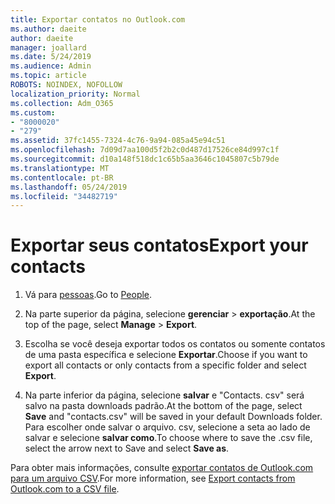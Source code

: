 ```yaml
---
title: Exportar contatos no Outlook.com
ms.author: daeite
author: daeite
manager: joallard
ms.date: 5/24/2019
ms.audience: Admin
ms.topic: article
ROBOTS: NOINDEX, NOFOLLOW
localization_priority: Normal
ms.collection: Adm_O365
ms.custom:
- "8000020"
- "279"
ms.assetid: 37fc1455-7324-4c76-9a94-085a45e94c51
ms.openlocfilehash: 7d09d7aa100d5f2b2c0d487d17526ce84d997c1f
ms.sourcegitcommit: d10a148f518dc1c65b5aa3646c1045807c5b79de
ms.translationtype: MT
ms.contentlocale: pt-BR
ms.lasthandoff: 05/24/2019
ms.locfileid: "34482719"
---
```

# <a name="export-your-contacts"></a><span data-ttu-id="4ffa7-102">Exportar seus contatos</span><span class="sxs-lookup"><span data-stu-id="4ffa7-102">Export your contacts</span></span>

1. <span data-ttu-id="4ffa7-103">Vá para [pessoas](https://outlook.live.com/people/).</span><span class="sxs-lookup"><span data-stu-id="4ffa7-103">Go to [People](https://outlook.live.com/people/).</span></span>

2. <span data-ttu-id="4ffa7-104">Na parte superior da página, selecione **gerenciar** \> **exportação**.</span><span class="sxs-lookup"><span data-stu-id="4ffa7-104">At the top of the page, select **Manage** \> **Export**.</span></span>

3. <span data-ttu-id="4ffa7-105">Escolha se você deseja exportar todos os contatos ou somente contatos de uma pasta específica e selecione **Exportar**.</span><span class="sxs-lookup"><span data-stu-id="4ffa7-105">Choose if you want to export all contacts or only contacts from a specific folder and select **Export**.</span></span>

4. <span data-ttu-id="4ffa7-106">Na parte inferior da página, selecione **salvar** e "Contacts. csv" será salvo na pasta downloads padrão.</span><span class="sxs-lookup"><span data-stu-id="4ffa7-106">At the bottom of the page, select **Save** and "contacts.csv" will be saved in your default Downloads folder.</span></span> <span data-ttu-id="4ffa7-107">Para escolher onde salvar o arquivo. csv, selecione a seta ao lado de salvar e selecione **salvar como**.</span><span class="sxs-lookup"><span data-stu-id="4ffa7-107">To choose where to save the .csv file, select the arrow next to Save and select **Save as**.</span></span>

<span data-ttu-id="4ffa7-108">Para obter mais informações, consulte [exportar contatos de Outlook.com para um arquivo CSV](https://go.microsoft.com/fwlink/p/?linkid=873137).</span><span class="sxs-lookup"><span data-stu-id="4ffa7-108">For more information, see [Export contacts from Outlook.com to a CSV file](https://go.microsoft.com/fwlink/p/?linkid=873137).</span></span>